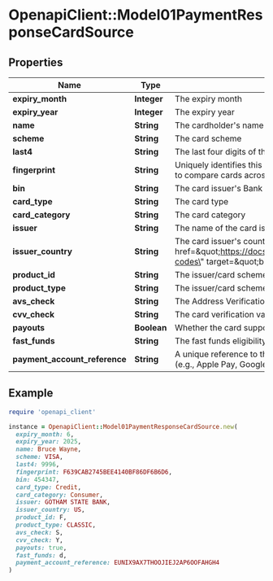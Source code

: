 # OpenapiClient::Model01PaymentResponseCardSource

## Properties

| Name | Type | Description | Notes |
| ---- | ---- | ----------- | ----- |
| **expiry_month** | **Integer** | The expiry month |  |
| **expiry_year** | **Integer** | The expiry year |  |
| **name** | **String** | The cardholder&#39;s name | [optional] |
| **scheme** | **String** | The card scheme | [optional] |
| **last4** | **String** | The last four digits of the card number |  |
| **fingerprint** | **String** | Uniquely identifies this particular card number. You can use this to compare cards across customers. |  |
| **bin** | **String** | The card issuer&#39;s Bank Identification Number (BIN) |  |
| **card_type** | **String** | The card type | [optional] |
| **card_category** | **String** | The card category | [optional] |
| **issuer** | **String** | The name of the card issuer | [optional] |
| **issuer_country** | **String** | The card issuer&#39;s country (&lt;a href&#x3D;\&quot;https://docs.checkout.com/resources/codes/country-codes\&quot; target&#x3D;\&quot;blank\&quot;&gt;two-letter ISO code&lt;/a&gt;) | [optional] |
| **product_id** | **String** | The issuer/card scheme product identifier | [optional] |
| **product_type** | **String** | The issuer/card scheme product type | [optional] |
| **avs_check** | **String** | The Address Verification System check result | [optional] |
| **cvv_check** | **String** | The card verification value (CVV) check result | [optional] |
| **payouts** | **Boolean** | Whether the card supports payouts | [optional] |
| **fast_funds** | **String** | The fast funds eligibility of the card. [Read more](https://docs.checkout.com/payment-actions/pay-out-to-a-card) | [optional] |
| **payment_account_reference** | **String** | A unique reference to the underlying card for network tokens (e.g., Apple Pay, Google Pay) | [optional] |

## Example

```ruby
require 'openapi_client'

instance = OpenapiClient::Model01PaymentResponseCardSource.new(
  expiry_month: 6,
  expiry_year: 2025,
  name: Bruce Wayne,
  scheme: VISA,
  last4: 9996,
  fingerprint: F639CAB2745BEE4140BF86DF6B6D6,
  bin: 454347,
  card_type: Credit,
  card_category: Consumer,
  issuer: GOTHAM STATE BANK,
  issuer_country: US,
  product_id: F,
  product_type: CLASSIC,
  avs_check: S,
  cvv_check: Y,
  payouts: true,
  fast_funds: d,
  payment_account_reference: EUNIX9AX7THOOJIEJ2AP6OOFAHGH4
)
```

